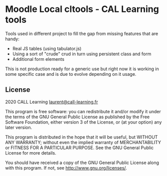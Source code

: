 Moodle Local cltools - CAL Learning tools
==


Tools used in different project to fill the gap from missing features that are handy:
* Real JS tables (using tabulator.js)
* Using a sort of "crude" crud in turn using persistent class and form
* Additional form elements

This is not production ready for a generic use but right now it is working in some specific case and is due to evolve
depending on it usage.

## License ##

2020 CALL Learning <laurent@call-learning.fr>

This program is free software: you can redistribute it and/or modify it under
the terms of the GNU General Public License as published by the Free Software
Foundation, either version 3 of the License, or (at your option) any later
version.

This program is distributed in the hope that it will be useful, but WITHOUT ANY
WARRANTY; without even the implied warranty of MERCHANTABILITY or FITNESS FOR A
PARTICULAR PURPOSE.  See the GNU General Public License for more details.

You should have received a copy of the GNU General Public License along with
this program.  If not, see <http://www.gnu.org/licenses/>.
